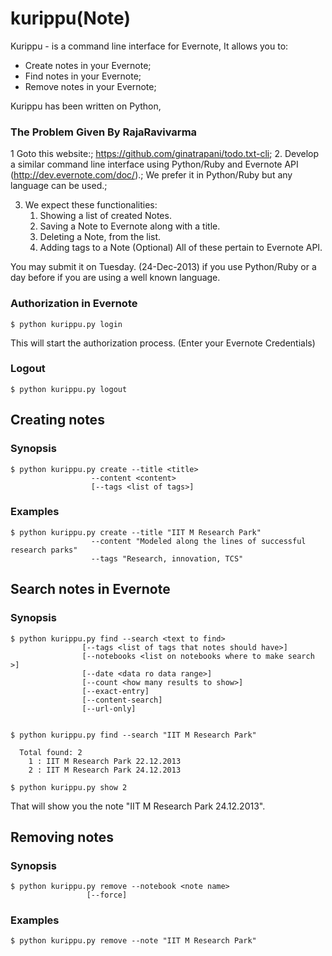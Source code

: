 kurippu(Note)
========

Kurippu - is a command line interface for Evernote,
It allows you to:
   * Create notes in your Evernote;  
   * Find notes in your Evernote;
   * Remove notes in your Evernote;
 

   
Kurippu has been written on Python, 

### The Problem Given By RajaRavivarma

1 Goto this website:;
    https://github.com/ginatrapani/todo.txt-cli;
2. Develop a similar command line interface using Python/Ruby and Evernote API (http://dev.evernote.com/doc/).;
    We prefer it in Python/Ruby but any language can be used.;

3. We expect these functionalities:
    1. Showing a list of created Notes.
    2. Saving a Note to Evernote along with a title.
    3. Deleting a Note, from the list.
    4. Adding tags to a Note (Optional)
    All of these pertain to Evernote API.

You may submit it on Tuesday. (24-Dec-2013) if you use Python/Ruby or a day before if you are using a well known language.


### Authorization in Evernote

    $ python kurippu.py login

This will start the authorization process. (Enter your Evernote Credentials)

### Logout 

    $ python kurippu.py logout


## Creating notes
### Synopsis
    $ python kurippu.py create --title <title>
                      --content <content>
                      [--tags <list of tags>]  
### Examples
    $ python kurippu.py create --title "IIT M Research Park"
                      --content "Modeled along the lines of successful research parks"
                      --tags "Research, innovation, TCS"


## Search notes in Evernote
### Synopsis
    $ python kurippu.py find --search <text to find>
                    [--tags <list of tags that notes should have>]
                    [--notebooks <list on notebooks where to make search >]
                    [--date <data ro data range>]
                    [--count <how many results to show>]
                    [--exact-entry]
                    [--content-search]
                    [--url-only]


    $ python kurippu.py find --search "IIT M Research Park"

	  Total found: 2
	    1 : IIT M Research Park 22.12.2013
	    2 : IIT M Research Park 24.12.2013
    
    $ python kurippu.py show 2
That will show you the note "IIT M Research Park 24.12.2013".


## Removing notes

### Synopsis
    $ python kurippu.py remove --notebook <note name>
                     [--force]

### Examples
    $ python kurippu.py remove --note "IIT M Research Park"

